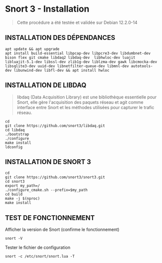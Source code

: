 # Snort 3 - Installation

> Cette procédure a été testée et validée sur Debian 12.2.0-14

## INSTALLATION DES DÉPENDANCES
```
apt update && apt upgrade
apt install build-essential libpcap-dev libpcre3-dev libdumbnet-dev bison flex git cmake libdaq2 libdaq-dev  libhwloc-dev luajit libluajit-5.1-dev libssl-dev zlib1g-dev liblzma-dev gawk libcmocka-dev libsqlite3-dev uuid-dev libnetfilter-queue-dev libmnl-dev autotools-dev libunwind-dev libfl-dev && apt install hwloc
```


## INSTALLATION DE LIBDAQ
> libdaq (Data Acquisition Library) est une bibliothèque essentielle pour Snort, elle gère l'acquisition des paquets réseau et agit comme interface entre Snort et les méthodes utilisées pour capturer le trafic réseau.
```
cd
git clone https://github.com/snort3/libdaq.git
cd libdaq
./bootstrap
./configure
make install
ldconfig
```

## INSTALLATION DE SNORT 3
```
cd
git clone https://github.com/snort3/snort3.git
cd snort3
export my_path=/
./configure_cmake.sh --prefix=$my_path
cd build
make -j $(nproc)
make install
```


## TEST DE FONCTIONNEMENT
Afficher la version de Snort (confirme le fonctionnement)
```
snort -V
```
Tester le fichier de configuration
```
snort -c /etc/snort/snort.lua -T
```
